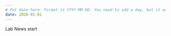 ```yaml
---
# Put date here. Format is YYYY-MM-DD. You need to add a day, but it won't display.
date: 2020-01-01
---
```

Lab News start